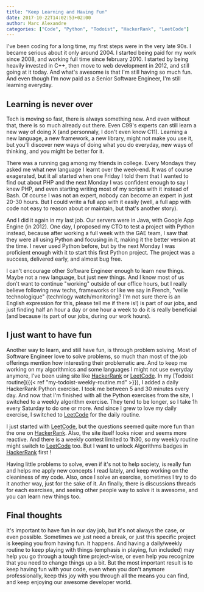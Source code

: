 ```yaml
---
title: "Keep Learning and Having Fun"
date: 2017-10-22T14:02:53+02:00
author: Marc Alexandre
categories: ["Code", "Python", "Todoist", "HackerRank", "LeetCode"]
---
```


I've been coding for a long time, my first steps were in the very late 90s. I became serious about it only around 2004. I started being paid for my work since 2008, and working full time since february 2010. I started by being heavily invested in C++, then move to web development in 2012, and still going at it today. And what's awesome is that I'm still having so much fun. And even though I'm now paid as a Senior Software Engineer, I'm still learning everyday.

<!-- more -->

## Learning is never over

Tech is moving so fast, there is always something new. And even without that, there is so much already out there. Even C99's experts can still learn a new way of doing X (and personnaly, I don't even know C11). Learning a new language, a new framework, a new library, might not make you use it, but you'll discover new ways of doing what you do everyday, new ways of thinking, and you might be better for it.

There was a running gag among my friends in college. Every Mondays they asked me what new language I learnt over the week-end. It was of course exagerated, but it all started when one Friday I told them that I wanted to find out about PHP and the next Monday I was confident enough to say I knew PHP, and even starting writing most of my scripts with it instead of Bash. Of course I was not an expert, nobody can become an expert in just 20-30 hours. But I could write a full app with it easily (well, a full app with code not easy to reason about or maintain, but that's another story).

And I did it again in my last job. Our servers were in Java, with Google App Engine (in 2012). One day, I proposed my CTO to test a project with Python instead, because after working a full week with the GAE team, I saw that they were all using Python and focusing in it, making it the better version at the time. I never used Python before, but by the next Monday I was proficient enough with it to start this first Python project. The project was a success, delivered early, and almost bug free.

I can't encourage other Software Engineer enough to learn new things. Maybe not a new language, but just new things. And I know most of us don't want to continue "working" outside of our office hours, but I really believe following new techs, frameworks or like we say in French, "veille technologique" (technlogy watch/monitoring? I'm not sure there is an English expression for this, please tell me if there is!) is part of our jobs, and just finding half an hour a day or one hour a week to do it is really beneficial (and because its part of our jobs, during our work hours).

## I just want to have fun

Another way to learn, and still have fun, is through problem solving. Most of Software Engineer love to solve problems, so much than most of the job offerings mention how interesting their problematic are. And to keep me working on my algorithmics and some languages I might not use everyday anymore, I've been using site like [HackerRank] or [LeetCode]. In my [Todoist routine]({{< ref "my-todoist-weekly-routine.md" >}}), I added a daily HackerRank Python exercise. I took me between 5 and 30 minutes every day. And now that I'm finished with all the Python exercises from the site, I switched to a weekly algorithm exercise. They tend to be longer, so I take 1h every Saturday to do one or more. And since I grew to love my daily exercise, I switched to [LeetCode] for the daily routine.

I just started with [LeetCode], but the questions seemed quite more fun than the one on [HackerRank]. Also, the site itself looks nicer and seems more reactive. And there is a weekly contest limited to 1h30, so my weekly routine might switch to [LeetCode] too. But I want to unlock Algorithms badges in [HackerRank] first !

Having little problems to solve, even if it's not to help society, is really fun and helps me apply new concepts I read lately, and keep working on the cleaniness of my code. Also, once I solve an exercise, sometimes I try to do it another way, just for the sake of it. An finally, there is discussions threads for each exercises, and seeing other people way to solve it is awesome, and you can learn new things too.

## Final thoughts

It's important to have fun in our day job, but it's not always the case, or even possible. Sometimes we just need a break, or just this specific project is keeping you from having fun. It happens. And having a daily/weekly routine to keep playing with things (emphasis in playing, fun included) may help you go through a tough time project-wise, or even help you recognize that you need to change things up a bit. But the most important result is to keep having fun with your code, even when you don't anymore professionally, keep this joy with you through all the means you can find, and keep enjoying our awesome developer world.

[HackerRank]: https://www.hackerrank.com
[LeetCode]: https://leetcode.com/
